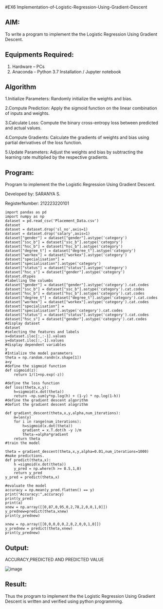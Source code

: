 #EX6 Implementation-of-Logistic-Regression-Using-Gradient-Descent

## AIM:
To write a program to implement the the Logistic Regression Using Gradient Descent.

## Equipments Required:
1. Hardware – PCs
2. Anaconda – Python 3.7 Installation / Jupyter notebook

## Algorithm
1.Initialize Parameters: Randomly initialize the weights and bias.

2.Compute Prediction: Apply the sigmoid function on the linear combination of inputs and weights.

3.Calculate Loss: Compute the binary cross-entropy loss between predicted and actual values.

4.Compute Gradients: Calculate the gradients of weights and bias using partial derivatives of the loss function.

5.Update Parameters: Adjust the weights and bias by subtracting the learning rate multiplied by the respective gradients.

## Program:

Program to implement the the Logistic Regression Using Gradient Descent.

Developed by: SARANYA S.

RegisterNumber: 212223220101


```
import pandas as pd
import numpy as np
dataset = pd.read_csv('Placement_Data.csv')
dataset
dataset = dataset.drop('sl_no',axis=1)
dataset = dataset.drop('salary',axis=1)
dataset["gender"] = dataset["gender"].astype('category')
dataset["ssc_b"] = dataset["ssc_b"].astype('category')
dataset["hsc_b"] = dataset["hsc_b"].astype('category')
dataset["degree_t"] = dataset["degree_t"].astype('category')
dataset["workex"] = dataset["workex"].astype('category')
dataset["specialisation"] = dataset["specialisation"].astype('category')
dataset["status"] = dataset["status"].astype('category')
dataset["hsc_s"] = dataset["gender"].astype('category')
dataset.dtypes
#labelling the columbs
dataset["gender"] = dataset["gender"].astype('category').cat.codes
dataset["ssc_b"] = dataset["ssc_b"].astype('category').cat.codes
dataset["hsc_b"] = dataset["hsc_b"].astype('category').cat.codes
dataset["degree_t"] = dataset["degree_t"].astype('category').cat.codes
dataset["workex"] = dataset["workex"].astype('category').cat.codes
dataset["specialisation"] = dataset["specialisation"].astype('category').cat.codes
dataset["status"] = dataset["status"].astype('category').cat.codes
dataset["hsc_s"] = dataset["gender"].astype('category').cat.codes
#display dataset
dataset
#selecting the features and labels
x=dataset.iloc[:,:-1].values
y=dataset.iloc[:,-1].values
#display dependent variables
y
#Intialize the model parameters
theta = np.random.randn(x.shape[1])
a=y
#define the sigmoid function
def sigmoid(z):
    return 1/(1+np.exp(-z))

#define the loss function
def loss(theta,x,y):
    h=sigmoid(x.dot(theta))
    return -np.sum(y*np.log(h) + (1-y) * np.log(1-h))
#define the gradient descent algorithm
#defint the gradient descent alogrithm

def gradient_descent(theta,x,y,alpha,num_iterations):
    m=len(y)
    for i in range(num_iterations):
        h=sigmoid(x.dot(theta))
        gradient = x.T.dot(h -y )/m
        theta-=alpha*gradient
    return theta
#train the model

theta = gradient_descent(theta,x,y,alpha=0.01,num_iterations=1000)
#make predictions.
def predict(theta,x):
    h =sigmoid(x.dot(theta))
    y_pred = np.where(h >= 0.5,1,0)
    return y_pred
y_pred = predict(theta,x)

#evaluate the model
accuracy = np.mean(y_pred.flatten() == y)
print("Accuracy:",accuracy)
print(y_pred)
print(a)
xnew = np.array([[0,87,0,95,0,2,78,2,0,0,1,0]])
y_prednew=predict(theta,xnew)
print(y_prednew)

xnew = np.array([[0,0,0,0,0,2,8,2,0,0,1,0]])
y_prednew = predict(theta,xnew)
print(y_prednew)
```

## Output:
ACCURACY,PREDICTED AND PREDICTED VALUE

![image](https://github.com/user-attachments/assets/011542db-7e20-48db-b635-f945fde3afdc)



## Result:
Thus the program to implement the the Logistic Regression Using Gradient Descent is written and verified using python programming.

